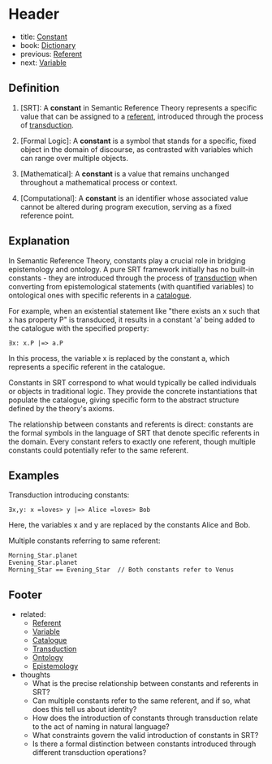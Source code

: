 # Header
- title: [Constant](constant)
- book: [Dictionary](.dictionary.md)
- previous: [Referent](referent.md)
- next: [Variable](variable.md)

## Definition

1. [SRT]: A **constant** in Semantic Reference Theory represents a specific value that can be assigned to a [referent](referent.md), introduced through the process of [transduction](transduction.md).

2. [Formal Logic]: A **constant** is a symbol that stands for a specific, fixed object in the domain of discourse, as contrasted with variables which can range over multiple objects.

3. [Mathematical]: A **constant** is a value that remains unchanged throughout a mathematical process or context.

4. [Computational]: A **constant** is an identifier whose associated value cannot be altered during program execution, serving as a fixed reference point.

## Explanation

In Semantic Reference Theory, constants play a crucial role in bridging epistemology and ontology. A pure SRT framework initially has no built-in constants - they are introduced through the process of [transduction](transduction.md) when converting from epistemological statements (with quantified variables) to ontological ones with specific referents in a [catalogue](catalogue.md).

For example, when an existential statement like "there exists an x such that x has property P" is transduced, it results in a constant 'a' being added to the catalogue with the specified property:

```
∃x: x.P |=> a.P
```

In this process, the variable x is replaced by the constant a, which represents a specific referent in the catalogue.

Constants in SRT correspond to what would typically be called individuals or objects in traditional logic. They provide the concrete instantiations that populate the catalogue, giving specific form to the abstract structure defined by the theory's axioms.

The relationship between constants and referents is direct: constants are the formal symbols in the language of SRT that denote specific referents in the domain. Every constant refers to exactly one referent, though multiple constants could potentially refer to the same referent.

## Examples

Transduction introducing constants:
```
∃x,y: x =loves> y |=> Alice =loves> Bob
```

Here, the variables x and y are replaced by the constants Alice and Bob.

Multiple constants referring to same referent:
```
Morning_Star.planet
Evening_Star.planet
Morning_Star == Evening_Star  // Both constants refer to Venus
```

## Footer
- related: 
  - [Referent](referent.md)
  - [Variable](variable.md)
  - [Catalogue](catalogue.md)
  - [Transduction](transduction.md)
  - [Ontology](ontology.md)
  - [Epistemology](epistemology.md)
- thoughts
  - What is the precise relationship between constants and referents in SRT?
  - Can multiple constants refer to the same referent, and if so, what does this tell us about identity?
  - How does the introduction of constants through transduction relate to the act of naming in natural language?
  - What constraints govern the valid introduction of constants in SRT?
  - Is there a formal distinction between constants introduced through different transduction operations?